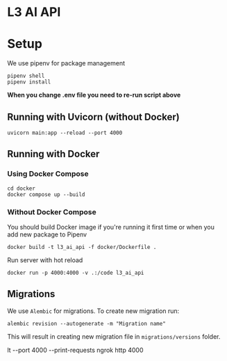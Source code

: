 # L3 AI API

# Setup

We use pipenv for package management

```commandline
pipenv shell
pipenv install
```

**When you change .env file you need to re-run script above**

## Running with Uvicorn (without Docker)

```commandline
uvicorn main:app --reload --port 4000
```

## Running with Docker

### Using Docker Compose

```commandline
cd docker
docker compose up --build
```

### Without Docker Compose

You should build Docker image if you're running it first time or when you add new package to Pipenv

```commandline
docker build -t l3_ai_api -f docker/Dockerfile .
```

Run server with hot reload

```commandline
docker run -p 4000:4000 -v .:/code l3_ai_api
```

## Migrations

We use `Alembic` for migrations. To create new migration run:

```commandline
alembic revision --autogenerate -m "Migration name"
```

This will result in creating new migration file in `migrations/versions` folder.

lt --port 4000 --print-requests
ngrok http 4000
